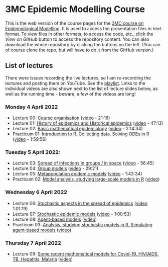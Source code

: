 # 3MC Epidemic Modelling Course

This is the web version of the course pages for the [3MC course on Epidemiological Modelling](http://natural-sciences.nwu.ac.za/paa/3MC-Course-EM). It is used to access the presentation files in `html` format. To view files in other formats, to access the code, etc., click the *View on GitHub* button to access the repository content. You can also download the whole repository by clicking the buttons on the left. (You can of course clone the repo, but will have to do it from the GitHub version.)

## List of lectures

There were issues recording the live lectures, so I am re-recording the lectures and posting them on YouTube. See the [playlist](https://youtube.com/playlist?list=PLfRaznSpWo2sHwiQ04IT5STYdwarcMtRA). Links to the individual videos are also shown next to the list of lecture slides below, as well as the running time - beware, a few of the videos are long!

### Monday 4 April 2022

- Lecture 00: [Course organisation](2022_04_3MC_EpiModelling_L00_CourseOrganisation.html) ([video](https://youtu.be/MYBSTv1dWRA) - 21:16)
- Lecture 01: [History of epidemics and Historical epidemics](2022_04_3MC_EpiModelling_L01_HistoryOfEpidemics.html) ([video](https://youtu.be/StIRQIT0WSo) - 47:13)
- Lecture 02: [Basic mathematical epidemiology](2022_04_3MC_EpiModelling_L02_BasicMathEpi.html) ([video](https://youtu.be/tMHwnrN3dXk) - 2:14:34)
- Practicum 01: [Introduction to R. Collecting data. Solving ODEs in R](2022_04_3MC_EpiModelling_P01_IntroR_Data_SolvingODE.html) ([video](https://youtu.be/nzzugOQuaro) - 1:59:56)

### Tuesday 5 April 2022:

- Lecture 03: [Spread of infections in groups / in space](2022_04_3MC_EpiModelling_L03_SpreadInGroups_SpreadInSpace.html) ([video](https://youtu.be/Jz317w81oZY) - 56:45)
- Lecture 04: [Group models](2022_04_3MC_EpiModelling_L04_GroupModels.html) ([video](https://youtu.be/j63HwBbapHE) - 29:21)
- Lecture 05: [Metapopulation epidemic models](2022_04_3MC_EpiModelling_L05_MetapopulationModels.html) ([video](https://youtu.be/wk64L-ZEOUM) - 1:43:34)
- Practicum 02: [Model analysis, studying large-scale models in R](2022_04_3MC_EpiModelling_P02_Analysis_LargeScaleModels.html) ([video]())

### Wednesday 6 April 2022

- Lecture 06: [Stochastic aspects in the spread of epidemics](2022_04_3MC_EpiModelling_L06_StochasticAspectsInSpread.html) ([video](https://youtu.be/ApPSTJfQN74) 1:01:19)
- Lecture 07: [Stochastic epidemic models](2022_04_3MC_EpiModelling_L07_StochasticEpidemicModels.html) ([video](https://youtu.be/J4w5gCdReAI) - 1:00:53)
- Lecture 08: [Agent-based models](2022_04_3MC_EpiModelling_L08_AgentBasedModels.html) ([video]())
- Practicum 03: [Analysis, studying stochastic models in R. Simulating agent-based models](2022_04_3MC_EpiModelling_P03_Stochastic_systems.html) ([video]())

### Thursday 7 April 2022

- Lecture 09: [Some recent mathematical models for Covid-19, HIV/AIDS, TB, Hepatitis, Malaria](2022_04_3MC_EpiModelling_L09_RecentMathematicalModels.html) ([video]())

<!--- Image credit: Malaria parasite entering a red blood cell. https://flic.kr/p/V8qaYt. National Institute of Allergy and Infectious Diseases, NIH. CC BY NC 2.0 --->
